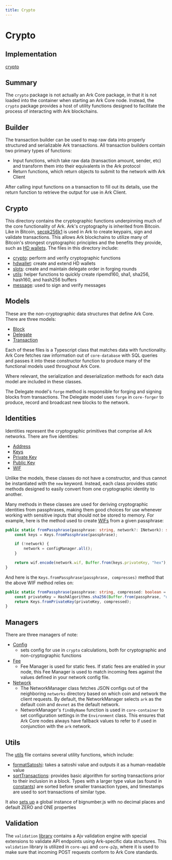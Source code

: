 ```yaml
---
title: Crypto
---
```


# Crypto

## Implementation

[crypto](https://github.com/ArkEcosystem/core/tree/develop/packages/crypto)

## **Summary**

The `crypto` package is not actually an Ark Core package, in that it is not loaded into the container when starting an Ark Core node. Instead, the `crypto` package provides a host of utility functions designed to facilitate the process of interacting with Ark blockchains.

## Builder

The transaction builder can be used to map raw data into properly structured and serializable Ark transactions. All transaction builders contain two primary types of functions:

- Input functions, which take raw data (transaction amount, sender, etc) and transform them into their equivalents in the Ark protocol
- Return functions, which return objects to submit to the network with Ark Client

After calling input functions on a transaction to fill out its details, use the return function to retrieve the output for use in Ark Client.

## Crypto

This directory contains the cryptographic functions underpinning much of the core functionality of Ark. Ark's cryptography is inherited from Bitcoin. Like in Bitcoin, [secpk256k1](https://en.bitcoin.it/wiki/Secp256k1) is used in Ark to create keypairs, sign and validate transactions. This allows Ark blockchains to utilize many of Bitcoin's strongest cryptographic principles and the benefits they provide, such as [HD wallets](https://github.com/bitcoin/bips/blob/master/bip-0032.mediawiki). The files in this directory include:

- [crypto](https://github.com/ArkEcosystem/core/blob/develop/packages/crypto/src/crypto/crypto.ts): perform and verify cryptographic functions
- [hdwallet](https://github.com/ArkEcosystem/core/blob/develop/packages/crypto/src/crypto/hdwallet.ts): create and extend HD wallets
- [slots](https://github.com/ArkEcosystem/core/blob/develop/packages/crypto/src/crypto/slots.ts): create and maintain delegate order in forging rounds
- [utils](https://github.com/ArkEcosystem/core/blob/develop/packages/crypto/src/crypto/hash-algorithms.ts): helper functions to quickly create ripemd160, sha1, sha256, hash160, and hash256 buffers
- [message](https://github.com/ArkEcosystem/core/blob/develop/packages/crypto/src/crypto/message.ts): used to sign and verify messages

## Models

These are the non-cryptographic data structures that define Ark Core. There are three models:

- [Block](https://github.com/ArkEcosystem/core/blob/develop/packages/crypto/src/models/block.ts)
- [Delegate](https://github.com/ArkEcosystem/core/blob/develop/packages/crypto/src/models/delegate.ts)
- [Transaction](https://github.com/ArkEcosystem/core/blob/develop/packages/crypto/src/transactions/types/transaction.ts)

Each of these files is a Typescript class that matches data with functionality. Ark Core fetches raw information out of `core-database` with SQL queries and passes it into these constructor function to produce many of the functional models used throughout Ark Core.

Where relevant, the serialization and deserialization methods for each data model are included in these classes. 

The Delegate model's `forge` method is responsible for forging and signing blocks from transactions. The Delegate model uses `forge` in `core-forger` to produce, record and broadcast new blocks to the network.

## Identities

Identities represent the cryptographic primitives that comprise all Ark networks. There are five identities:

- [Address](https://github.com/ArkEcosystem/core/blob/develop/packages/crypto/src/identities/address.ts)
- [Keys](https://github.com/ArkEcosystem/core/blob/develop/packages/crypto/src/identities/keys.ts)
- [Private Key](https://github.com/ArkEcosystem/core/blob/develop/packages/crypto/src/identities/private-key.ts)
- [Public Key](https://github.com/ArkEcosystem/core/blob/develop/packages/crypto/src/identities/public-key.ts)
- [WIF](https://github.com/ArkEcosystem/core/blob/develop/packages/crypto/src/identities/wif.ts)

Unlike the models, these classes do not have a constructor, and thus cannot be instantiated with the `new` keyword. Instead, each class provides static methods designed to easily convert from one cryptographic identity to another. 

Many methods in these classes are used for deriving cryptographic identities from passphrases, making them good choices for use whenever working with sensitive inputs that should not be stored to memory. For example, here is the method used to create [WIFs](https://en.bitcoin.it/wiki/Wallet_import_format) from a given passphrase:

```ts
public static fromPassphrase(passphrase: string, network?: INetwork): string {
    const keys = Keys.fromPassphrase(passphrase);

    if (!network) {
        network = configManager.all();
    }

    return wif.encode(network.wif, Buffer.from(keys.privateKey, "hex"), keys.compressed);
}
```

And here is the `Keys.fromPassphrase(passphrase, compresses)` method that the above WIF method relies on:

```ts
public static fromPassphrase(passphrase: string, compressed: boolean = true): KeyPair {
    const privateKey = HashAlgorithms.sha256(Buffer.from(passphrase, "utf8"));
    return Keys.fromPrivateKey(privateKey, compressed);
}
```

## Managers

There are three managers of note:

- [Config](https://github.com/ArkEcosystem/core/blob/develop/packages/crypto/src/managers/config.ts)
    - sets config for use in `crypto` calculations, both for cryptographic and non-cryptographic functions
- [Fee](https://github.com/ArkEcosystem/core/blob/develop/packages/crypto/src/managers/fee.ts)
    - Fee Manager is used for static fees. If static fees are enabled in your node, this Fee Manager is used to match incoming fees against the values defined in your network config file.
- [Network](https://github.com/ArkEcosystem/core/blob/develop/packages/crypto/src/managers/network.ts)
    - The NetworkManager class fetches JSON configs out of the neighboring `networks` directory based on which coin and network the client requests. By default, the NetworkManager selects `ark` as the default coin and `devnet` as the default network.
    - NetworkManager's `findByName` function is used in `core-container` to set configuration settings in the `Environment` class. This ensures that Ark Core nodes always have fallback values to refer to if used in conjunction with the `ark` network.

## Utils

The [utils](https://github.com/ArkEcosystem/core/blob/develop/packages/crypto/src/utils.ts) file contains several utility functions, which include:

- [formatSatoshi](https://github.com/ArkEcosystem/core/blob/develop/packages/crypto/src/utils.ts#L17): takes a satoshi value and outputs it as a human-readable value
- [sortTransactions](https://github.com/ArkEcosystem/core/blob/develop/packages/crypto/src/utils.ts#L39): provides basic algorithm for sorting transactions prior to their inclusion in a block. Types with a larger type value (as found in [constants](https://github.com/ArkEcosystem/core/blob/develop/packages/crypto/src/constants.ts)) are sorted before smaller transaction types, and timestamps are used to sort transactions of similar type.

It also [sets up](https://github.com/ArkEcosystem/core/blob/develop/packages/crypto/src/utils.ts#L7) a global instance of bignumber.js with no decimal places and default ZERO and ONE properties

## Validation

The `validation` [library](https://github.com/ArkEcosystem/core/blob/develop/packages/crypto/src/validation/validator.ts) contains a Ajv validation engine with special extensions to validate API endpoints using Ark-specific data structures. This `validation` library is utilized in `core-api` and `core-p2p`, where it is used to make sure that incoming POST requests conform to Ark Core standards.